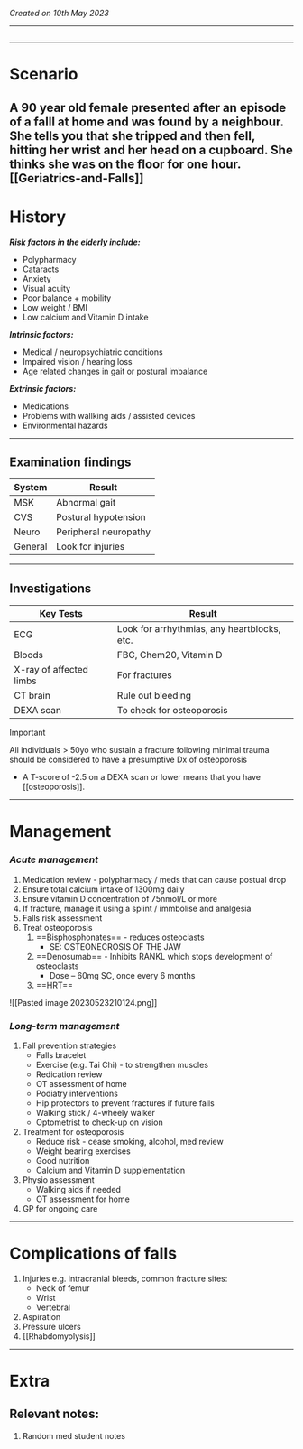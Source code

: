 *Created on 10th May 2023*

---
```toc
```
---

# Scenario
A 90 year old female presented after an episode of a falll at home and was found by a neighbour. She tells you that she tripped and then fell, hitting her wrist and her head on a cupboard. She thinks she was on the floor for one hour.
[[Geriatrics-and-Falls]]
--- 
# History
***Risk factors in the elderly include:***
- Polypharmacy
- Cataracts
- Anxiety
- Visual acuity
- Poor balance + mobility 
- Low weight / BMI
- Low calcium and Vitamin D intake 

***Intrinsic factors:***
- Medical / neuropsychiatric conditions
- Impaired vision / hearing loss
- Age related changes in gait or postural imbalance

***Extrinsic factors:***
- Medications
- Problems with wallking aids / assisted devices
- Environmental hazards

---

## Examination findings
| System  | Result                |
| ------- | --------------------- |
| MSK     | Abnormal gait         |
| CVS     | Postural hypotension  |
| Neuro   | Peripheral neuropathy |
| General | Look for injuries     |

---

## Investigations
| Key Tests               | Result                                      |
| ----------------------- | ------------------------------------------- |
| ECG                     | Look for arrhythmias, any heartblocks, etc. |
| Bloods                  | FBC, Chem20, Vitamin D                      |
| X-ray of affected limbs | For fractures                               |
| CT brain                | Rule out bleeding                           |
| DEXA scan               | To check for osteoporosis                                            |


>[!Important]
>All individuals > 50yo who sustain a fracture following minimal trauma should be considered to have a presumptive Dx of osteoporosis
>- A T-score of -2.5 on a DEXA scan or lower means that you have [[osteoporosis]].

---

# Management
### *Acute management*
1. Medication review - polypharmacy / meds that can cause postual drop
2. Ensure total calcium intake of 1300mg daily
3. Ensure vitamin D concentration of 75nmol/L or more
4. If fracture, manage it using a splint / immbolise and analgesia
5. Falls risk assessment
7. Treat osteoporosis 
	1. ==Bisphosphonates== - reduces osteoclasts
		- SE: OSTEONECROSIS OF THE JAW
	2. ==Denosumab== - Inhibits RANKL which stops development of osteoclasts 
		- Dose – 60mg SC, once every 6 months
	1. ==HRT== 

![[Pasted image 20230523210124.png]]

### *Long-term management*
1. Fall prevention strategies
	- Falls bracelet
	- Exercise (e.g. Tai Chi) - to strengthen muscles
	- Redication review
	- OT assessment of home 
	- Podiatry interventions
	- Hip protectors to prevent fractures if future falls 
	- Walking stick / 4-wheely walker
	- Optometrist to check-up on vision
2. Treatment for osteoporosis
	- Reduce risk - cease smoking, alcohol, med review
	- Weight bearing exercises
	- Good nutrition 
	- Calcium and Vitamin D supplementation
3. Physio assessment
	- Walking aids if needed 
	- OT assessment for home
4. GP for ongoing care


---

# Complications of falls
1. Injuries e.g. intracranial bleeds, common fracture sites:
	- Neck of femur
	- Wrist
	- Vertebral 
2. Aspiration
3. Pressure ulcers
4. [[Rhabdomyolysis]] 

---

# Extra
## Relevant notes:
1. Random med student notes